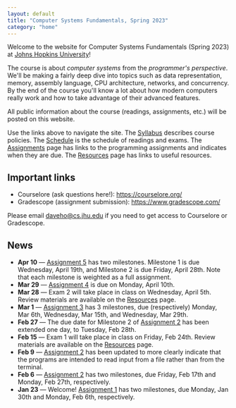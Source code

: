 ```yaml
---
layout: default
title: "Computer Systems Fundamentals, Spring 2023"
category: "home"
---
```


Welcome to the website for Computer Systems Fundamentals (Spring 2023)
at <a href="https://www.jhu.edu/">Johns Hopkins University</a>!

The course is about *computer systems* from the *programmer's
perspective*.  We'll be making a fairly deep dive into topics such
as data representation, memory, assembly language, CPU architecture,
networks, and concurrency.  By the end of the course you'll know a lot
about how modern computers really work and how to take advantage of
their advanced features.

All public information about the course (readings, assignments, etc.) will
be posted on this website.

Use the links above to navigate the site.  The [Syllabus](syllabus.html)
describes course policies. The [Schedule](schedule.html) is the schedule
of readings and exams.  The [Assignments](assignments.html) page has
links to the programming assignments and indicates when they are due.
The [Resources](resources.html) page has links to useful resources.

## Important links

* Courselore (ask questions here!): <https://courselore.org/>
* Gradescope (assignment submission): <https://www.gradescope.com/>

Please email <daveho@cs.jhu.edu> if you need to get access to Courselore or
Gradescope.

## News

* **Apr 10** — [Assignment 5](assign/assign05.html) has two milestones.
  Milestone 1 is due Wednesday, April 19th, and Milestone 2 is due Friday,
  April 28th. Note that each milestone is weighted as a full assignment.
* **Mar 29** — [Assignment 4](assign/assign04.html) is due on Monday,
  April 10th.
* **Mar 28** — Exam 2 will take place in class on Wednesday, April 5th.
  Review materials are available on the [Resources](resources.html) page.
* **Mar 1** — [Assignment 3](assign/assign03.html) has 3 milestones, due (respectively)
  Monday, Mar 6th, Wednesday, Mar 15th, and Wednesday, Mar 29th.
* **Feb 27** — The due date for Milestone 2 of [Assignment 2](assign/assign02.html)
  has been extended one day, to Tuesday, Feb 28th.
* **Feb 15** — Exam 1 will take place in class on Friday, Feb 24th.
  Review materials are available on the [Resources](resources.html) page.
* **Feb 9** — [Assignment 2](assign/assign02.html) has been updated to
  more clearly indicate that the programs are intended to read input from
  a file rather than from the terminal.
* **Feb 6** — [Assignment 2](assign/assign02.html) has two milestones, due
  Friday, Feb 17th and Monday, Feb 27th, respectively.
* **Jan 23** — Welcome! [Assignment 1](assign/assign01.html) has two milestones,
  due Monday, Jan 30th and Monday, Feb 6th, respectively.
